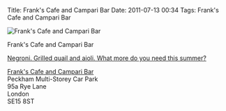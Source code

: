 Title: Frank's Cafe and Campari Bar
Date: 2011-07-13 00:34
Tags: Frank's Cafe and Campari Bar

![Frank's Cafe and Campari Bar](/images/P1030562.jpg)

Frank's Cafe and Campari Bar
 
[Negroni. Grilled quail and aioli. What more do you need this summer? ](http://www.intotheglorybox.com/bold-tendencies-sculpture-project.html)
 

[Frank's Cafe and Campari Bar](http://www.frankscafe.org.uk/)  
Peckham Multi-Storey Car Park  
95a Rye Lane  
London  
SE15 8ST
